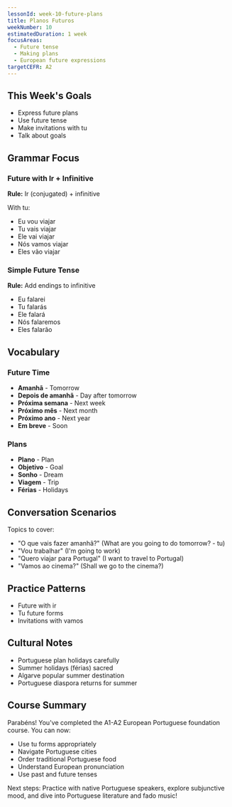```yaml
---
lessonId: week-10-future-plans
title: Planos Futuros
weekNumber: 10
estimatedDuration: 1 week
focusAreas:
  - Future tense
  - Making plans
  - European future expressions
targetCEFR: A2
---
```


## This Week's Goals

- Express future plans
- Use future tense
- Make invitations with tu
- Talk about goals

## Grammar Focus

### Future with Ir + Infinitive

**Rule:** Ir (conjugated) + infinitive

With tu:
- Eu vou viajar
- Tu vais viajar
- Ele vai viajar
- Nós vamos viajar
- Eles vão viajar

### Simple Future Tense

**Rule:** Add endings to infinitive

- Eu falarei
- Tu falarás
- Ele falará
- Nós falaremos
- Eles falarão

## Vocabulary

### Future Time
- **Amanhã** - Tomorrow
- **Depois de amanhã** - Day after tomorrow
- **Próxima semana** - Next week
- **Próximo mês** - Next month
- **Próximo ano** - Next year
- **Em breve** - Soon

### Plans
- **Plano** - Plan
- **Objetivo** - Goal
- **Sonho** - Dream
- **Viagem** - Trip
- **Férias** - Holidays

## Conversation Scenarios

Topics to cover:
- "O que vais fazer amanhã?" (What are you going to do tomorrow? - tu)
- "Vou trabalhar" (I'm going to work)
- "Quero viajar para Portugal" (I want to travel to Portugal)
- "Vamos ao cinema?" (Shall we go to the cinema?)

## Practice Patterns

- Future with ir
- Tu future forms
- Invitations with vamos

## Cultural Notes

- Portuguese plan holidays carefully
- Summer holidays (férias) sacred
- Algarve popular summer destination
- Portuguese diaspora returns for summer

## Course Summary

Parabéns! You've completed the A1-A2 European Portuguese foundation course. You can now:
- Use tu forms appropriately
- Navigate Portuguese cities
- Order traditional Portuguese food
- Understand European pronunciation
- Use past and future tenses

Next steps: Practice with native Portuguese speakers, explore subjunctive mood, and dive into Portuguese literature and fado music!
